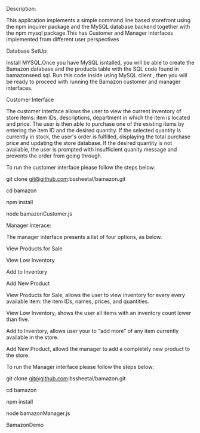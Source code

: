 Description:

This application implements a simple command line based storefront using the npm inquirer package and the MySQL database backend together with the npm mysql package.This has Customer and Manager interfaces implemented from different user perspectives

Database SetUp:

Install MYSQL.Once you have MySQL isntalled, you will be able to create the Bamazon database and the products table with the SQL code found in bamazonseed.sql. Run this code inside using MySQL client , then you will be ready to proceed with running the Bamazon customer and manager interfaces.

Customer Interface

The customer interface allows the user to view the current inventory of store items: item IDs, descriptions, department in which the item is located and price. The user is then able to purchase one of the existing items by entering the item ID and the desired quantity. If the selected quantity is currently in stock, the user's order is fulfilled, displaying the total purchase price and updating the store database. If the desired quantity is not available, the user is prompted with Insufficient quanity message and prevents the order from going through.

To run the customer interface please follow the steps below:

git clone git@github.com:bssheetal/bamazon.git

cd bamazon

npm install

node bamazonCustomer.js

Manager Interace:

The manager interface presents a list of four options, as below.

View Products for Sale

View Low Inventory

Add to Inventory

Add New Product

View Products for Sale, allows the user to view inventory for every every available item: the item IDs, names, prices, and quantities.

View Low Inventory, shows the user all items with an inventory count lower than five.

Add to Inventory,  allows user your to "add more" of any item currently available in the store.

Add New Product, allowd the manager to add a completely new product to the store.

To run the Manager interface please follow the steps below:

git clone git@github.com:bssheetal/bamazon.git

cd bamazon

npm install

node bamazonManager.js

BamazonDemo
